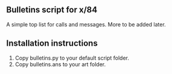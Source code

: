 Bulletins script for x/84
-------------------------
A simple top list for calls and messages. More to be added later.

Installation instructions
-------------------------
1. Copy bulletins.py to your default script folder.
2. Copy bulletins.ans to your art folder.
